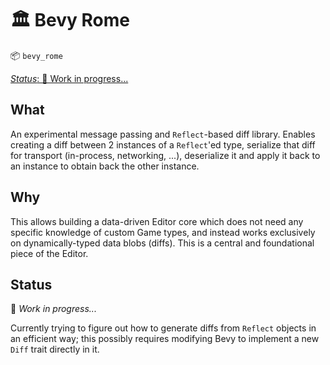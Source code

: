 # 🏛️ Bevy Rome

📦 `bevy_rome`

[_Status_: 🚧 Work in progress...](#status)

## What

An experimental message passing and `Reflect`-based diff library. Enables creating a diff between 2 instances of a `Reflect`'ed type, serialize that diff for transport (in-process, networking, ...), deserialize it and apply it back to an instance to obtain back the other instance.

## Why

This allows building a data-driven Editor core which does not need any specific knowledge of custom Game types, and instead works exclusively on dynamically-typed data blobs (diffs). This is a central and foundational piece of the Editor.

## Status

🚧 _Work in progress..._

Currently trying to figure out how to generate diffs from `Reflect` objects in an efficient way; this possibly requires modifying Bevy to implement a new `Diff` trait directly in it.
